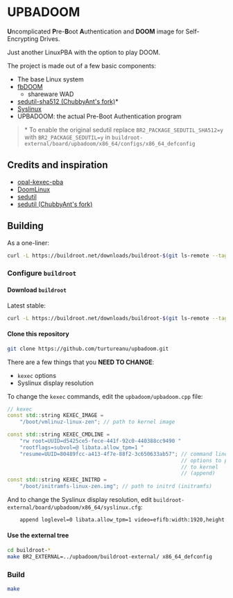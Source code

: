 # UPBADOOM

**U**ncomplicated **P**re-**B**oot **A**uthentication and **DOOM** image for Self-Encrypting Drives.

Just another LinuxPBA with the option to play DOOM.

The project is made out of a few basic components:

- The base Linux system
- [fbDOOM](https://github.com/maximevince/fbDOOM)
  - shareware WAD
- [sedutil-sha512 (ChubbyAnt's fork)](https://github.com/ChubbyAnt/sedutil)\*
- [Syslinux](https://wiki.syslinux.org/wiki/index.php?title=The_Syslinux_Project)
- UPBADOOM: the actual Pre-Boot Authentication program

> \* To enable the original sedutil replace `BR2_PACKAGE_SEDUTIL_SHA512=y` with `BR2_PACKAGE_SEDUTIL=y` in `buildroot-external/board/upbadoom/x86_64/configs/x86_64_defconfig`

## Credits and inspiration

- [opal-kexec-pba](https://github.com/jnohlgard/opal-kexec-pba)
- [DoomLinux](https://github.com/shadlyd15/DoomLinux)
- [sedutil](https://github.com/Drive-Trust-Alliance/sedutil)
- [sedutil (ChubbyAnt's fork)](https://github.com/ChubbyAnt/sedutil)

## Building

As a one-liner:

```sh
curl -L https://buildroot.net/downloads/buildroot-$(git ls-remote --tags https://git.buildroot.net/buildroot.git | awk '!/{}/ {print $2}' | awk -F/ '!/rc/ {print $NF}' | grep -E '^[0-9]{4}' | sort -V | tail -n 1).tar.gz | tar xvzf - && git clone https://github.com/turtureanu/upbadoom.git && cd buildroot-* && make BR2_EXTERNAL=../upbadoom/buildroot-external/ x86_64_defconfig && make
```

### Configure `buildroot`

#### Download `buildroot`

Latest stable:

```sh
curl -L https://buildroot.net/downloads/buildroot-$(git ls-remote --tags https://git.buildroot.net/buildroot.git | awk '!/{}/ {print $2}' | awk -F/ '!/rc/ {print $NF}' | grep -E '^[0-9]{4}' | sort -V | tail -n 1).tar.gz | tar xvzf -
```

#### Clone this repository

```sh
git clone https://github.com/turtureanu/upbadoom.git
```

There are a few things that you **NEED TO CHANGE**:

- `kexec` options
- Syslinux display resolution

To change the `kexec` commands, edit the `upbadoom/upbadoom.cpp` file:

```cpp
// kexec
const std::string KEXEC_IMAGE =
    "/boot/vmlinuz-linux-zen"; // path to kernel image

const std::string KEXEC_CMDLINE =
    "rw root=UUID=d5425ce5-fece-441f-92c0-440388cc9490 "
    "rootflags=subvol=@ libata.allow_tpm=1 "
    "resume=UUID=80489fcc-a413-4f7e-88f2-3c650633ab57"; // command line
                                                        // options to pass
                                                        // to kernel
                                                        // (append)
const std::string KEXEC_INITRD =
    "/boot/initramfs-linux-zen.img"; // path to initrd (initramfs)

```

And to change the Syslinux display resolution, edit `buildroot-external/board/upbadoom/x86_64/syslinux.cfg`:

```sh
    append loglevel=0 libata.allow_tpm=1 video=efifb:width:1920,height:1080 quiet ro
```

#### Use the external tree

```sh
cd buildroot-*
make BR2_EXTERNAL=../upbadoom/buildroot-external/ x86_64_defconfig
```

### Build

```sh
make
```
